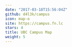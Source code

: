 ```yaml
---
date: "2017-03-18T15:56:04Z"
github: d4l3k/campus
icon: map-o
site: https://campus.fn.lc
stars: 4
title: UBC Campus Map
weight: 5
---
```

